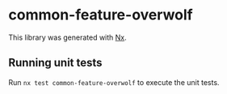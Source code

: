 # common-feature-overwolf

This library was generated with [Nx](https://nx.dev).

## Running unit tests

Run `nx test common-feature-overwolf` to execute the unit tests.
